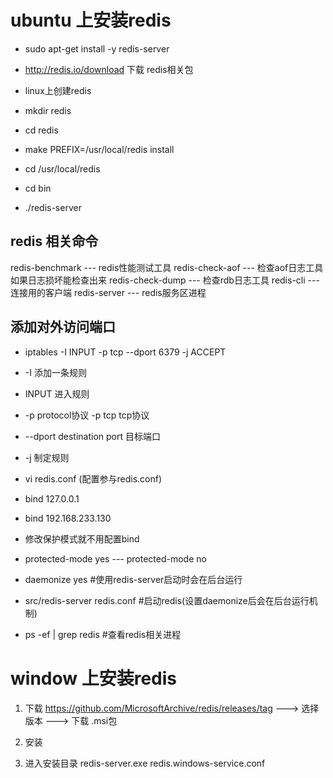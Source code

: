 # ubuntu 上安装redis
* sudo apt-get install -y redis-server
* http://redis.io/download 下载 redis相关包

* linux上创建redis
* mkdir redis
* cd redis
* make PREFIX=/usr/local/redis install
* cd /usr/local/redis
* cd bin
* ./redis-server

## redis 相关命令
redis-benchmark --- redis性能测试工具
redis-check-aof --- 检查aof日志工具 如果日志损坏能检查出来
redis-check-dump --- 检查rdb日志工具
redis-cli --- 连接用的客户端
redis-server --- redis服务区进程

## 添加对外访问端口
* iptables -I INPUT -p tcp --dport 6379 -j ACCEPT
* -I 添加一条规则
* INPUT 进入规则
* -p protocol协议 -p tcp tcp协议
* --dport destination port 目标端口
* -j 制定规则 

* vi redis.conf (配置参与redis.conf)
* bind 127.0.0.1
* bind 192.168.233.130
* 修改保护模式就不用配置bind
* protected-mode yes --- protected-mode no

* daemonize yes #使用redis-server启动时会在后台运行
* src/redis-server redis.conf #启动redis(设置daemonize后会在后台运行机制)
* ps -ef | grep redis #查看redis相关进程


# window 上安装redis

1. 下载
https://github.com/MicrosoftArchive/redis/releases/tag ---> 选择版本 ---> 下载 .msi包

2. 安装

3. 进入安装目录
redis-server.exe redis.windows-service.conf